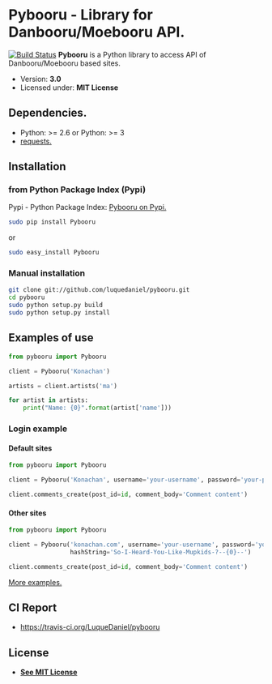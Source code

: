 # Pybooru - Library for Danbooru/Moebooru API.
[![Build Status](https://travis-ci.org/LuqueDaniel/pybooru.svg?branch=master)](https://travis-ci.org/LuqueDaniel/pybooru)
**Pybooru** is a Python library to access API of Danbooru/Moebooru based sites.

- Version: **3.0**
- Licensed under: **MIT License**

## Dependencies.
- Python: >= 2.6 or Python: >= 3
- [requests.](http://docs.python-requests.org/en/latest/)

## Installation
### from Python Package Index (Pypi)
Pypi - Python Package Index:
[Pybooru on Pypi.](https://pypi.python.org/pypi/Pybooru/)

```bash
sudo pip install Pybooru
```
or
```bash
sudo easy_install Pybooru
```

### Manual installation
```bash
git clone git://github.com/luquedaniel/pybooru.git
cd pybooru
sudo python setup.py build
sudo python setup.py install
```

## Examples of use
```python
from pybooru import Pybooru

client = Pybooru('Konachan')

artists = client.artists('ma')

for artist in artists:
    print("Name: {0}".format(artist['name']))
```

### Login example
#### Default sites
```python
from pybooru import Pybooru

client = Pybooru('Konachan', username='your-username', password='your-password')

client.comments_create(post_id=id, comment_body='Comment content')
```

#### Other sites
```python
from pybooru import Pybooru

client = Pybooru('konachan.com', username='your-username', password='your-password',
                 hashString='So-I-Heard-You-Like-Mupkids-?--{0}--')

client.comments_create(post_id=id, comment_body='Comment content')
```

[More examples.](https://github.com/LuqueDaniel/pybooru/tree/master/examples)

## CI Report
- https://travis-ci.org/LuqueDaniel/pybooru

## License
- **[See MIT License](https://github.com/LuqueDaniel/pybooru/blob/master/LICENSE)**

